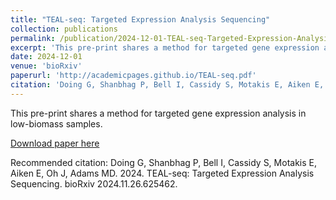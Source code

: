 ```yaml
---
title: "TEAL-seq: Targeted Expression Analysis Sequencing"
collection: publications
permalink: /publication/2024-12-01-TEAL-seq-Targeted-Expression-Analysis-Sequencing
excerpt: 'This pre-print shares a method for targeted gene expression analysis in low-biomass samples.'
date: 2024-12-01
venue: 'bioRxiv'
paperurl: 'http://academicpages.github.io/TEAL-seq.pdf'
citation: 'Doing G, Shanbhag P, Bell I, Cassidy S, Motakis E, Aiken E, Oh J, Adams MD. 2024. TEAL-seq: Targeted Expression Analysis Sequencing. bioRxiv 2024.11.26.625462.'
---
```

This pre-print shares a method for targeted gene expression analysis in low-biomass samples.

[Download paper here](http://academicpages.github.io/TEAL-seq.pdf)

Recommended citation: Doing G, Shanbhag P, Bell I, Cassidy S, Motakis E, Aiken E, Oh J, Adams MD. 2024. TEAL-seq: Targeted Expression Analysis Sequencing. bioRxiv 2024.11.26.625462.